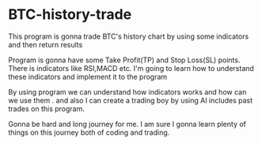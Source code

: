 # BTC-history-trade
This program is gonna trade BTC's history chart by using some indicators and then return results

Program is gonna have some Take Profit(TP) and Stop Loss(SL) points. There is indicators like RSI,MACD etc. I'm going to learn how to understand these indicators and implement it to the program

By using program we can understand how indicators works and how can we use them . and also I can create a trading boy by using AI includes past trades on this program.

Gonna be hard and long journey for me. I am sure I gonna learn plenty of things on this journey both of coding and trading.
